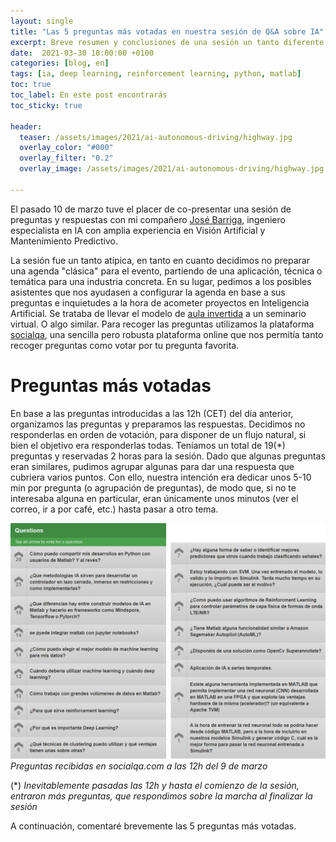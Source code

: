 ```yaml
---
layout: single
title: "Las 5 preguntas más votadas en nuestra sesión de Q&A sobre IA"
excerpt: Breve resumen y conclusiones de una sesión un tanto diferente
date:  2021-03-30 10:00:00 +0100
categories: [blog, en]
tags: [ia, deep learning, reinforcement learning, python, matlab]
toc: true
toc_label: En este post encontrarás
toc_sticky: true

header:
  teaser: /assets/images/2021/ai-autonomous-driving/highway.jpg
  overlay_color: "#000"
  overlay_filter: "0.2"
  overlay_image: /assets/images/2021/ai-autonomous-driving/highway.jpg
  
---
```


El pasado 10 de marzo tuve el placer de co-presentar una sesión de preguntas y respuestas con mi compañero [José Barriga](linkedin.com/in/josébarriga), ingeniero especialista en IA con amplia experiencia en Visión Artificial y Mantenimiento Predictivo. 

La sesión fue un tanto atípica, en tanto en cuanto decidimos no preparar una agenda "clásica" para el evento, partiendo de una aplicación, técnica o temática para una industria concreta. En su lugar, pedimos a los posibles asistentes que nos ayudasen a configurar la agenda en base a sus preguntas e inquietudes a la hora de acometer proyectos en Inteligencia Artificial. Se trataba de llevar el modelo de [aula invertida](https://es.wikipedia.org/wiki/Aula_invertida) a un seminario virtual. O algo similar. Para recoger las preguntas utilizamos la plataforma [socialqa](https://socialqa.com), una sencilla pero robusta plataforma online que nos permitía tanto recoger preguntas como votar por tu pregunta favorita. 

# Preguntas más votadas
En base a las preguntas introducidas a las 12h (CET) del día anterior, organizamos las preguntas y preparamos las respuestas. Decidimos no responderlas en orden de votación, para disponer de un flujo natural, si bien el objetivo era responderlas todas. Teníamos un total de 19(*) preguntas y reservadas 2 horas para la sesión. Dado que algunas preguntas eran similares, pudimos agrupar algunas para dar una respuesta que cubriera varios puntos. Con ello, nuestra intención era dedicar unos 5-10 min por pregunta (o agrupación de preguntas), de modo que, si no te interesaba alguna en particular, eran únicamente unos minutos (ver el correo, ir a por café, etc.) hasta pasar a otro tema. 

[![Preguntas de la sesión de Q&A - IA](/assets/images/2021/ask-the-experts-ai/Q&A-2021-03-10.png)](/assets/images/2021/ask-the-experts-ai/Q&A-2021-03-10.png)
_Preguntas recibidas en socialqa.com a las 12h del 9 de marzo_

(*) _Inevitablemente pasadas las 12h y hasta el comienzo de la sesión, entraron más preguntas, que respondimos sobre la marcha al finalizar la sesión_

A continuación, comentaré brevemente las 5 preguntas más votadas.
